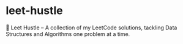 # leet-hustle
🚀 Leet Hustle – A collection of my LeetCode solutions, tackling Data Structures and Algorithms one problem at a time.
